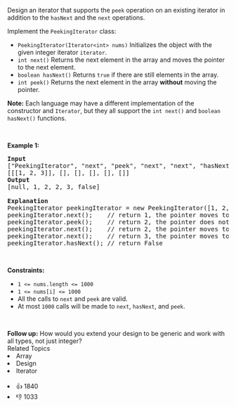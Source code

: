 <p>Design an iterator that supports the <code>peek</code> operation on an existing iterator in addition to the <code>hasNext</code> and the <code>next</code> operations.</p>

<p>Implement the <code>PeekingIterator</code> class:</p>

<ul> 
 <li><code>PeekingIterator(Iterator&lt;int&gt; nums)</code> Initializes the object with the given integer iterator <code>iterator</code>.</li> 
 <li><code>int next()</code> Returns the next element in the array and moves the pointer to the next element.</li> 
 <li><code>boolean hasNext()</code> Returns <code>true</code> if there are still elements in the array.</li> 
 <li><code>int peek()</code> Returns the next element in the array <strong>without</strong> moving the pointer.</li> 
</ul>

<p><strong>Note:</strong> Each language may have a different implementation of the constructor and <code>Iterator</code>, but they all support the <code>int next()</code> and <code>boolean hasNext()</code> functions.</p>

<p>&nbsp;</p> 
<p><strong class="example">Example 1:</strong></p>

<pre>
<strong>Input</strong>
["PeekingIterator", "next", "peek", "next", "next", "hasNext"]
[[[1, 2, 3]], [], [], [], [], []]
<strong>Output</strong>
[null, 1, 2, 2, 3, false]

<strong>Explanation</strong>
PeekingIterator peekingIterator = new PeekingIterator([1, 2, 3]); // [<u><strong>1</strong></u>,2,3]
peekingIterator.next();    // return 1, the pointer moves to the next element [1,<u><strong>2</strong></u>,3].
peekingIterator.peek();    // return 2, the pointer does not move [1,<u><strong>2</strong></u>,3].
peekingIterator.next();    // return 2, the pointer moves to the next element [1,2,<u><strong>3</strong></u>]
peekingIterator.next();    // return 3, the pointer moves to the next element [1,2,3]
peekingIterator.hasNext(); // return False
</pre>

<p>&nbsp;</p> 
<p><strong>Constraints:</strong></p>

<ul> 
 <li><code>1 &lt;= nums.length &lt;= 1000</code></li> 
 <li><code>1 &lt;= nums[i] &lt;= 1000</code></li> 
 <li>All the calls to <code>next</code> and <code>peek</code> are valid.</li> 
 <li>At most <code>1000</code> calls will be made to <code>next</code>, <code>hasNext</code>, and <code>peek</code>.</li> 
</ul>

<p>&nbsp;</p> 
<strong>Follow up:</strong> How would you extend your design to be generic and work with all types, not just integer?

<div><div>Related Topics</div><div><li>Array</li><li>Design</li><li>Iterator</li></div></div><br><div><li>👍 1840</li><li>👎 1033</li></div>